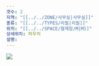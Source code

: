 ```yaml
---
갯수: 2
지역: "[[../../ZONE/사무실|사무실]]"
종류: "[[../../TYPES/리필|리필]]"
위치: "[[../../SPACE/철재장/M|M]]"
상세위치: 파우치
설명:
---
```

![](http://192.168.50.22/images/240608_IMG_0197.jpg)
